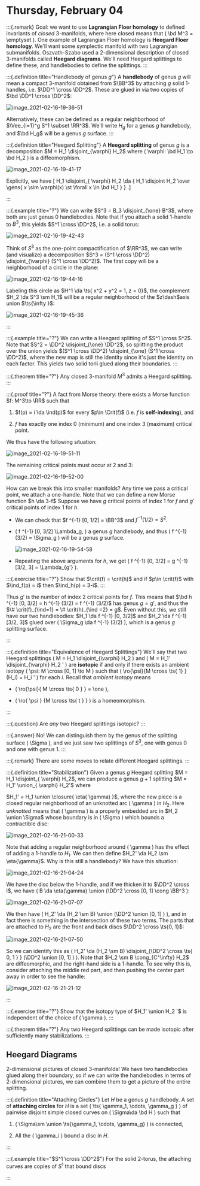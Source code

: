 # Thursday, February 04

:::{.remark}
Goal: we want to use **Lagrangian Floer homology** to defined invariants of *closed* 3-manifolds, where here closed means that \( \bd M^3 = \emptyset \).
One example of Lagrangian Floer homology is **Heegard Floer homology**.
We'll want some symplectic manifold with two Lagrangian submanifolds.
Oszvath-Szabo used a 2-dimensional description of closed 3-manifolds called **Heegard diagrams**.
We'll need Heegard splittings to define these, and handlebodies to define the splittings.
:::

:::{.definition title="Handlebody of genus $g$"}
A **handlebody** of genus $g$ will mean a compact 3-manifold obtained from $\BB^3$ by attaching $g$ solid 1-handles, i.e. $\DD^1 \cross \DD^2$.
These are glued in via two copies of $\bd \DD^1 \cross \DD^2$:

![image_2021-02-16-19-36-51](figures/image_2021-02-16-19-36-51.png)

Alternatively, these can be defined as a regular neighborhood of $\Vee_{i=1}^g S^1 \subset \RR^3$.
We'll write $H_g$ for a genus $g$ handlebody, and $\bd H_g$ will be a genus $g$ surface.
:::

:::{.definition title="Heegard Splitting"}
A **Heegard splitting** of genus $g$ is a decomposition $M = H_1 \disjoint_{\varphi} H_2$ where \( \varphi: \bd H_1 \to \bd H_2 \) is a diffeomorphism.

![image_2021-02-16-19-41-17](figures/image_2021-02-16-19-41-17.png)

Explicitly, we have
\[
H_1 \disjoint_{ \varphi} H_2 \da { H_1 \disjoint H_2 \over \gens{ x \sim \varphi(x) \st \forall x \in \bd H_1 } }
.\]

:::

:::{.example title="?"}
We can write $S^3 = B_3 \disjoint_{\one} B^3$, where both are just genus $0$ handlebodies.
Note that if you attach a solid 1-handle to $B^3$, this yields $S^1 \cross \DD^2$, i.e. a solid torus:

![image_2021-02-16-19-42-43](figures/image_2021-02-16-19-42-43.png)

Think of $S^3$ as the one-point compactification of $\RR^3$, we can write (and visualize) a decomposition $S^3 = (S^1 \cross \DD^2) \disjoint_{\varphi} (S^1 \cross \DD^2)$.
The first copy will be a neighborhood of a circle in the plane:

![image_2021-02-16-19-44-16](figures/image_2021-02-16-19-44-16.png)

Labeling this circle as $H^1 \da \ts{ x^2 + y^2 = 1, z = 0}$, the complement $H_2 \da S^3 \sm H_1$ will be a regular neighborhood of the $z\dash$axis union $\ts{\infty }$:

![image_2021-02-16-19-45-36](figures/image_2021-02-16-19-45-36.png)

:::

:::{.example title="?"}
We can write a Heegard splitting of $S^1 \cross S^2$. 
Note that $S^2 = \DD^2 \disjoint_{\one} \DD^2$, so splitting the product over the union yields $(S^1 \cross \DD^2) \disjoint_{\one} (S^1 \cross \DD^2)$, where the new map is still the identity since it's just the identity on each factor.
This yields two solid torii glued along their boundaries.
:::

:::{.theorem title="?"}
Any closed 3-manifold $M^3$ admits a Heegard splitting.
:::

:::{.proof title="?"}
A fact from Morse theory: there exists a Morse function $f: M^3\to \RR$ such that

1. $f(p) = i \da \ind(p)$ for every $p\in \Crit(f)$ (i.e. $f$ is **self-indexing**), and

2. $f$ has exactly one index $0$ (minimum) and one index $3$ (maximum) critical point.

We thus have the following situation:

![image_2021-02-16-19-51-11](figures/image_2021-02-16-19-51-11.png)

The remaining critical points must occur at 2 and 3:

![image_2021-02-16-19-52-00](figures/image_2021-02-16-19-52-00.png)

How can we break this into smaller manifolds?
Any time we pass a critical point, we attach a one-handle.
Note that we can define a new Morse function $h \da 3-f$
Suppose we have $g$ critical points of index 1 for $f$ and $g'$ critical points of index 1 for $h$.

- We can check that $f ^{-1} [0, 1/2] = \BB^3$ and $f ^{-1} (1/2) = S^2$.

- \( f ^{-1} [0, 3/2] \Lambda_g, \) a genus $g$ handlebody, and thus \( f ^{-1} (3/2) = \Sigma_g \) will be a genus $g$ surface.

  ![image_2021-02-16-19-54-58](figures/image_2021-02-16-19-54-58.png)

- Repeating the above arguments for $h$, we get \( f ^{-1} [0, 3/2] = g ^{-1} [3/2, 3] = \Lambda_{g'} \).


:::{.exercise title="?"}
Show that $\crit(f) = \crit(h)$ and if $p\in \crit(f)$ with $\ind_f(p) = i$ then $\ind_h(p) = 3-i$.
:::

Thus $g'$ is the number of index 2 critical points for $f$.
This means that $\bd h ^{-1} [0, 3/2] = h ^{-1} (3/2) = f ^{-1} (3/2)$ has genus $g=g'$, and thus the $\# \crit(f)_{\ind=1} = \# \crit(h)_{\ind =2} = g$.
Even without this, we still have our two handlebodies: $H_1 \da f ^{-1} [0, 3/2]$ and $H_2 \da f ^{-1} [3/2, 3]$ glued over \( \Sigma_g \da f ^{-1} (3/2) \), which is a genus $g$ splitting surface.

:::


:::{.definition title="Equivalence of Heegard Splittings"}
We'll say that two Heegard splittings \( M = H_1 \disjoint_{\varphi} H_2 \) and \( M = H_1' \disjoint_{\varphi} H_2 ' \) are **isotopic** if and only if there exists an ambient isotopy \( \psi: M \cross [0, 1] \to M \) such that \( \ro{\psi}{M \cross \ts{ 1} }(H_i) = H_i ' \) for each $i$.
Recall that *ambient isotopy* means

- \( \ro{\psi}{ M \cross \ts{ 0 } } = \one \),

- \( \ro{ \psi } {M \cross \ts{ t } } \) is a homeomorphism.

:::


:::{.question}
Are *any* two Heegard splittings isotopic?
:::

:::{.answer}
No! 
We can distinguish them by the genus of the splitting surface \( \Sigma \), and we just saw two splittings of $S^3$, one with genus 0 and one with genus 1.
:::

:::{.remark}
There are some moves to relate different Heegard splittings.
:::


:::{.definition title="Stabilization"}
Given a genus $g$ Heegard splitting $M = H_1 \disjoint_{ \varphi} H_2$, we can produce a genus $g+1$ splitting $M = H_1' \union_{ \varphi} H_2'$ where

$H_1' = H_1 \union \closure{ \eta( \gamma) }$, where the new piece is a closed regular neighborhood of an unknotted arc \( \gamma \) in $H_2$.
Here *unknotted* means that \( \gamma \) is a properly embedded arc in $H_2 \union \Sigma$ whose boundary is in \( \Sigma \) which bounds a contractible disc:

![image_2021-02-16-21-00-33](figures/image_2021-02-16-21-00-33.png)

Note that adding a regular neighborhood around \( \gamma \) has the effect of adding a 1-handle to $H_1$.
We can then define $H_2' \da H_2 \sm \eta{\gamma}$.
Why is this still a handlebody?
We have this situation:

![image_2021-02-16-21-04-24](figures/image_2021-02-16-21-04-24.png)

We have the disc below the 1-handle, and if we thicken it to $\DD^2 \cross I$, we have \( B \da \eta(\gamma) \union (\DD^2 \cross [0, 1] \cong \BB^3 \):

![image_2021-02-16-21-07-07](figures/image_2021-02-16-21-07-07.png)

We then have \( H_2' \da (H_2 \sm B) \union (\DD^2 \union [0, 1] ) \), and in fact there is something in the intersection of these two terms.
The parts that are attached to $H_2$ are the front and back discs $\DD^2 \cross \ts{0, 1}$:

![image_2021-02-16-21-07-50](figures/image_2021-02-16-21-07-50.png)

So we can identify this as \( H_2' \da (H_2 \sm B) \disjoint_{\DD^2 \cross \ts{ 0, 1 } } (\DD^2 \union [0, 1] ) \).
Note that $H_2 \sm B \cong_{C^\infty} H_2$ are diffeomorphic, and the right-hand side is a 1-handle.
To see why this is, consider attaching the middle red part, and then pushing the center part away in order to see the handle:

![image_2021-02-16-21-21-12](figures/image_2021-02-16-21-21-12.png)

:::

:::{.exercise title="?"}
Show that the isotopy type of $H_1' \union H_2 '$ is independent of the choice of \( \gamma \). 
:::

:::{.theorem title="?"}
Any two Heegard splittings can be made isotopic after sufficiently many stabilizations.
:::

## Heegard Diagrams

2-dimensional pictures of closed 3-manifolds!
We have two handlebodies glued along their boundary, so if we can write the handlebodies in terms of 2-dimensional pictures, we can combine them to get a picture of the entire splitting.


:::{.definition title="Attaching Circles"}
Let $H$ be a genus $g$ handlebody.
A set of **attaching circles** for $H$ is a set \( \ts{ \gamma_1, \cdots, \gamma_g } \)  of pairwise disjoint simple closed curves on \( \Sigma\da \bd H \) such that

1. \( \Sigma\sm \union \ts{\gamma_1, \cdots, \gamma_g} \) is connected, 

2. All the \( \gamma_i \) bound a disc in $H$.


:::


:::{.example title="$S^1 \cross \DD^2$"}
For the solid 2-torus, the attaching curves are copies of $S^1$ that bound discs

:::

















